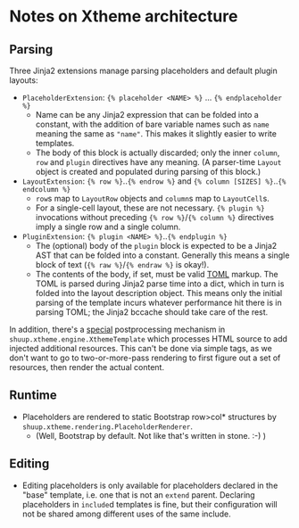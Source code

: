 Notes on Xtheme architecture
============================

Parsing
-------

Three Jinja2 extensions manage parsing placeholders and default plugin layouts:

* `PlaceholderExtension`: `{% placeholder <NAME> %}` ... `{% endplaceholder %}`
  * Name can be any Jinja2 expression that can be folded into a constant, with the addition
    of bare variable names such as `name` meaning the same as `"name"`. This makes it slightly
    easier to write templates.
  * The body of this block is actually discarded; only the inner `column`, `row` and `plugin`
    directives have any meaning.  (A parser-time `Layout` object is created and populated during parsing
    of this block.)
* `LayoutExtension`: `{% row %}`..`{% endrow %}` and `{% column [SIZES] %}`..`{% endcolumn %}`
  * `row`s map to `LayoutRow` objects and `column`s map to `LayoutCell`s.
  * For a single-cell layout, these are not necessary.  `{% plugin %}` invocations without preceding
    `{% row %}`/`{% column %}` directives imply a single row and a single column.
* `PluginExtension`: `{% plugin <NAME> %}`..`{% endplugin %}`
  * The (optional) body of the `plugin` block is expected to be a Jinja2 AST that can be folded
    into a constant.  Generally this means a single block of text (`{% raw %}`/`{% endraw %}` is okay!).
  * The contents of the body, if set, must be valid [TOML](https://github.com/toml-lang/toml) markup.
    The TOML is parsed during Jinja2 parse time into a dict, which in turn is folded into the layout description
    object.  This means only the initial parsing of the template incurs whatever performance hit there is in
    parsing TOML; the Jinja2 bccache should take care of the rest.

In addition, there's a [special](http://i.imgur.com/dFpwkCb.jpg) postprocessing mechanism in
`shuup.xtheme.engine.XthemeTemplate` which processes HTML source to add injected additional resources.  This can't
be done via simple tags, as we don't want to go to two-or-more-pass rendering to first figure out a set of resources,
then render the actual content.

Runtime
-------

* Placeholders are rendered to static Bootstrap row>col* structures by `shuup.xtheme.rendering.PlaceholderRenderer`.
  * (Well, Bootstrap by default. Not like that's written in stone. :-) )

Editing
-------

* Editing placeholders is only available for placeholders declared in the "base" template, i.e.
  one that is not an `extend` parent.  Declaring placeholders in `include`d templates is fine,
  but their configuration will not be shared among different uses of the same include.
